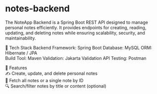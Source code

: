 # notes-backend
The NoteApp Backend is a Spring Boot REST API designed to manage personal notes efficiently. It provides endpoints for creating, reading, updating, and deleting notes while ensuring scalability, security, and maintainability. 

🔹 Tech Stack 
Backend Framework: Spring Boot 
Database: MySQL 
ORM: Hibernate / JPA  
Build Tool: Maven
Validation: Jakarta Validation 
API Testing: Postman 


🔹 Features  
✍️ Create, update, and delete personal notes  
📖 Fetch all notes or a single note by ID  
🔍 Search/filter notes by title or content (optional)  


